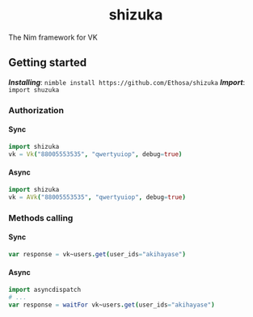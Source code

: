 <h1 align="center">shizuka</h1>
The Nim framework for VK

## Getting started
***Installing***: `nimble install https://github.com/Ethosa/shizuka`
***Import***: `import shuzuka`

### Authorization

#### Sync
```nim
import shizuka
vk = Vk("88005553535", "qwertyuiop", debug=true)
```

#### Async
```nim
import shizuka
vk = AVk("88005553535", "qwertyuiop", debug=true)
```

### Methods calling

#### Sync
```nim
var response = vk~users.get(user_ids="akihayase")
```

#### Async
```nim
import asyncdispatch
# ...
var response = waitFor vk~users.get(user_ids="akihayase")
```
